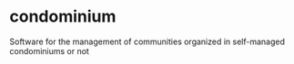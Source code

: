 # condominium
Software for the management of communities organized in self-managed condominiums or not
